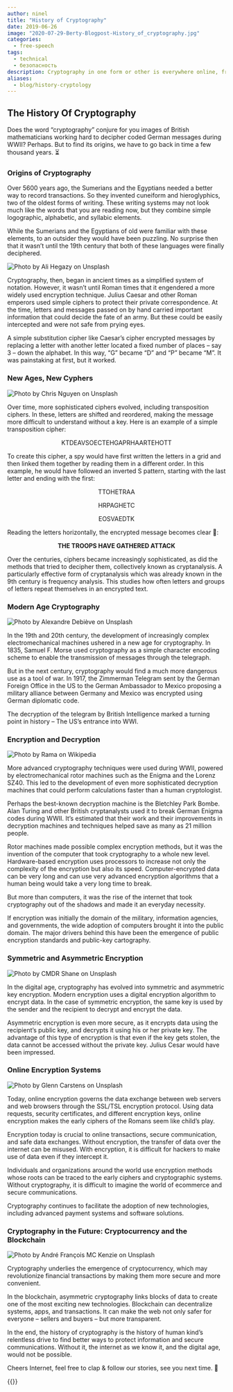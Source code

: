 ```yaml
---
author: ninel
title: "History of Cryptography"
date: 2019-06-26
image: "2020-07-29-Berty-Blogpost-History_of_cryptography.jpg"
categories:
  - free-speech
tags:
  - technical
  - безопасность
description: Cryptography in one form or other is everywhere online, from banking sites to personal communication apps. But it’s not a modern invention. When exactly did it arise? And what developments has it undergone over the years? The history of cryptography runs parallel to the development of new communication methods and safer transactions. Learn more about it to understand just how important it has become.
aliases:
  - blog/history-cryptology
---
```


## The History  Of Cryptography

Does the word “cryptography” conjure for you images of British mathematicians working hard to decipher coded German messages during WWII? Perhaps. But to find its origins, we have to go back in time a few thousand years. :hourglass_flowing_sand:

### Origins of Cryptography
Over 5600 years ago, the Sumerians and the Egyptians needed a better way to record transactions. So they invented cuneiform and hieroglyphics, two of the oldest forms of writing. These writing systems may not look much like the words that you are reading now, but they combine simple logographic, alphabetic, and syllabic elements.

While the Sumerians and the Egyptians of old were familiar with these elements, to an outsider they would have been puzzling. No surprise then that it wasn’t until the 19th century that both of these languages were finally deciphered.

![Photo by Ali Hegazy on Unsplash](crypto2.jpg "Photo by Ali Hegazy on Unsplash")

Cryptography, then, began in ancient times as a simplified system of notation. However, it wasn’t until Roman times that it engendered a more widely used encryption technique. Julius Caesar and other Roman emperors used simple ciphers to protect their private correspondence. At the time, letters and messages passed on by hand carried important information that could decide the fate of an army. But these could be easily intercepted and were not safe from prying eyes.

A simple substitution cipher like Caesar’s cipher encrypted messages by replacing a letter with another letter located a fixed number of places – say 3 – down the alphabet. In this way, “G” became “D” and “P” became “M”. It was painstaking at first, but it worked.

### New Ages, New Cyphers

![Photo by Chris Nguyen on Unsplash](crypto3.jpg "Photo by Chris Nguyen on Unsplash")

Over time, more sophisticated ciphers evolved, including transposition ciphers. In these, letters are shifted and reordered, making the message more difficult to understand without a key. Here is an example of a simple transposition cipher:

<p align="center"> KTDEAVSOECTEHGAPRHAARTEHOTT </p>

To create this cipher, a spy would have first written the letters in a grid and then linked them together by reading them in a different order. In this example, he would have followed an inverted S pattern, starting with the last letter and ending with the first:</br>
<p align="center"> TTOHETRAA </br> </p>
<p align="center"> HRPAGHETC </br> </p>
<p align="center"> EOSVAEDTK </br> </p>

Reading the letters horizontally, the encrypted message becomes clear :tada::
<p align="center"> <b>THE TROOPS HAVE GATHERED ATTACK</b> </p>

Over the centuries, ciphers became increasingly sophisticated, as did the methods that tried to decipher them, collectively known as cryptanalysis. A particularly effective form of cryptanalysis which was already known in the 9th century is frequency analysis. This studies how often letters and groups of letters repeat themselves in an encrypted text.

### Modern Age Cryptography

![Photo by Alexandre Debiève on Unsplash](crypto4.jpg "Photo by Alexandre Debiève on Unsplash")

In the 19th and 20th century, the development of increasingly complex electromechanical machines ushered in a new age for cryptography. In 1835, Samuel F. Morse used cryptography as a simple character encoding scheme to enable the transmission of messages through the telegraph.

But in the next century, cryptography would find a much more dangerous use as a tool of war. In 1917, the Zimmerman Telegram sent by the German Foreign Office in the US to the German Ambassador to Mexico proposing a military alliance between Germany and Mexico was encrypted using German diplomatic code.

The decryption of the telegram by British Intelligence marked a turning point in history – The US’s entrance into WWI.

### Encryption and Decryption

![Photo by Rama  on Wikipedia](crypto5.jpg "Photo by Rama  on Wikipedia")

More advanced cryptography techniques were used during WWII, powered by electromechanical rotor machines such as the Enigma and the Lorenz SZ40. This led to the development of even more sophisticated decryption machines that could perform calculations faster than a human cryptologist.

Perhaps the best-known decryption machine is the Bletchley Park Bombe. Alan Turing and other British cryptanalysts used it to break German Enigma codes during WWII. It’s estimated that their work and their improvements in decryption machines and techniques helped save as many as 21 million people.

Rotor machines made possible complex encryption methods, but it was the invention of the computer that took cryptography to a whole new level. Hardware-based encryption uses processors to increase not only the complexity of the encryption but also its speed. Computer-encrypted data can be very long and can use very advanced encryption algorithms that a human being would take a very long time to break.

But more than computers, it was the rise of the internet that took cryptography out of the shadows and made it an everyday necessity.

If encryption was initially the domain of the military, information agencies, and governments, the wide adoption of computers brought it into the public domain. The major drivers behind this have been the emergence of public encryption standards and public-key cartography.

### Symmetric and Asymmetric Encryption

![Photo by CMDR Shane on Unsplash](crypto6.jpg "Photo by CMDR Shane on Unsplash")

In the digital age, cryptography has evolved into symmetric and asymmetric key encryption. Modern encryption uses a digital encryption algorithm to encrypt data. In the case of symmetric encryption, the same key is used by the sender and the recipient to decrypt and encrypt the data.

Asymmetric encryption is even more secure, as it encrypts data using the recipient’s public key, and decrypts it using his or her private key. The advantage of this type of encryption is that even if the key gets stolen, the data cannot be accessed without the private key. Julius Cesar would have been impressed.

### Online Encryption Systems

![Photo by Glenn Carstens  on Unsplash](crypto7.jpg "Photo by Glenn Carstens  on Unsplash")

Today, online encryption governs the data exchange between web servers and web browsers through the SSL/TSL encryption protocol. Using data requests, security certificates, and different encryption keys, online encryption makes the early ciphers of the Romans seem like child’s play.

Encryption today is crucial to online transactions, secure communication, and safe data exchanges. Without encryption, the transfer of data over the internet can be misused. With encryption, it is difficult for hackers to make use of data even if they intercept it.

Individuals and organizations around the world use encryption methods whose roots can be traced to the early ciphers and cryptographic systems. Without cryptography, it is difficult to imagine the world of ecommerce and secure communications.

Cryptography continues to facilitate the adoption of new technologies, including advanced payment systems and software solutions.

### Cryptography in the Future: Cryptocurrency and the Blockchain
![Photo by André François MC Kenzie on Unsplash](crypto8.jpg "Photo by André François MC Kenzie on Unsplash")

Cryptography underlies the emergence of cryptocurrency, which may revolutionize financial transactions by making them more secure and more convenient.

In the blockchain, asymmetric cryptography links blocks of data to create one of the most exciting new technologies. Blockchain can decentralize systems, apps, and transactions. It can make the web not only safer for everyone – sellers and buyers – but more transparent.

In the end, the history of cryptography is the history of human kind’s relentless drive to find better ways to protect information and secure communications. Without it, the internet as we know it, and the digital age, would not be possible.

Cheers Internet, feel free to clap & follow our stories, see you next time. 🤫

 {{<tweet id="1144582620501729280">}}
